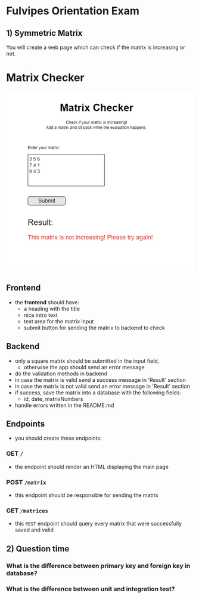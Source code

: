 # Fulvipes Orientation Exam

## 1) Symmetric Matrix

You will create a web page which can check if the matrix is increasing or not.

# Matrix Checker

![main](assets/index.png)

## Frontend

  - the **frontend** should have:
    - a heading with the title
    - nice intro text
    - text area for the matrix input
    - submit button for sending the matrix to backend to check


## Backend

  - only a square matrix should be submitted in the input field,
    - otherwise the app should send an error message
  - do the validation methods in backend
  - in case the matrix is valid send a success message in 'Result' section
  - in case the matrix is not valid send an error message in 'Result' section
  - if success, save the matrix into a database with the following fields:
    - id, date, matrixNumbers
  - handle errors written in the README.md


## Endpoints
  - you should create these endpoints:

### GET `/`
  - the endpoint should render an HTML displaying the main page

### POST `/matrix`
  - this endpoint should be responsible for sending the matrix

### GET `/matrices`
  - this `REST` endpoint should query every matrix that were successfully saved and valid

## 2) Question time

### What is the difference between primary key and foreign key in database?

### What is the difference between unit and integration test?
